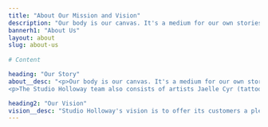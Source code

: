 ```yaml
---
title: "About Our Mission and Vision"
description: "Our body is our canvas. It's a medium for our own stories; where we've been, what we've done and what makes us who we are!"
bannerh1: "About Us"
layout: about
slug: about-us
 
# Content

heading: "Our Story"
about__desc: "<p>Our body is our canvas. It's a medium for our own stories; where we've been, what we've done and what makes us who we are! Highlighting the exterior to reflect the beauty of what's going on inside is a passion that artist and owner Jessica Holloway has always loved to pursue. She encourages her clients to celebrate their uniqueness, and strives to help them through her cosmetic tattoo services.</p><br>
<p>The Studio Holloway team also consists of artists Jaelle Cyr (tattoo) and Alina Meshadi (microblading). Together, they offer a multitude of services of the highest quality!</p><br>"

heading2: "Our Vision"
vision__desc: "Studio Holloway's vision is to offer its customers a pleasant and comfortable space. Our studio allows you to enjoy a special moment and a unique experience in microblading and cosmetic tattooing, in Montreal South Shore."
---
```

